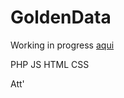 # GoldenData

Working in progress [aqui](http://whuaman.esy.es/goldendata/index.html)

PHP
JS
HTML
CSS

Att'

